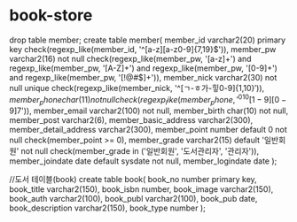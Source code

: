 # book-store

drop table member;
create table member(
member_id varchar2(20) primary key check(regexp_like(member_id, '^[a-z][a-z0-9]{7,19}$')),
member_pw varchar2(16) not null 
check(regexp_like(member_pw, '[a-z]+') and regexp_like(member_pw, '[A-Z]+')
			and regexp_like(member_pw, '[0-9]+') and regexp_like(member_pw, '[!@#$]+')),
member_nick varchar2(30) not null unique check(regexp_like(member_nick, '^[ㄱ-ㅎ가-힣0-9]{1,10}$')),
member_phone char(11) not null check(regexp_like(member_phone, '^010[1-9][0-9]{7}$')),
member_email varchar2(100) not null,
member_birth char(10) not null,
member_post varchar2(6),
member_basic_address varchar2(300),
member_detail_address varchar2(300),
member_point number default 0 not null check(member_point >= 0),
member_grade varchar2(15) default '일반회원' not null check(member_grade in ('일반회원', '도서관리자', '관리자')),
member_joindate date default sysdate not null,
member_logindate date
);


//도서 테이블(book)
create table book(
book_no number primary key,
book_title varchar2(150),
book_isbn number,
book_image varchar2(150),
book_auth varchar2(100),
book_publ varchar2(100),
book_pub date,
book_description varchar2(150),
book_type number
);
